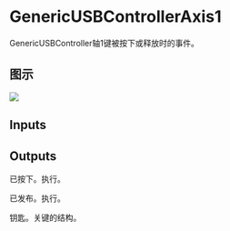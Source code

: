 # GenericUSBControllerAxis1

GenericUSBController轴1键被按下或释放时的事件。

## 图示

![]($-20221218-19230614.png)

## Inputs

## Outputs

已按下。执行。

已发布。执行。

钥匙。关键的结构。
